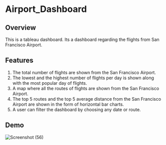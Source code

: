 # Airport_Dashboard
## Overview
This is a tableau dashboard. Its a dashboard regarding the flights from San Francisco Airport.
## Features
1. The total number of flights are shown from the San Francisco Airport.
2. The lowest and the highest number of flights per day is shown along with the most popular day of flights.
3. A map where all the routes of flights are shown from the San Francisco Airport.
4. The top 5 routes and the top 5 average distance from the San Francisco Airport are shown in the form of horizontal bar charts.
5. A user can filter the dashboard by choosing any date or route.
## Demo
![Screenshot (56)](https://user-images.githubusercontent.com/48888895/121811819-33fe0680-cc83-11eb-9962-2c159ac0a120.png)
